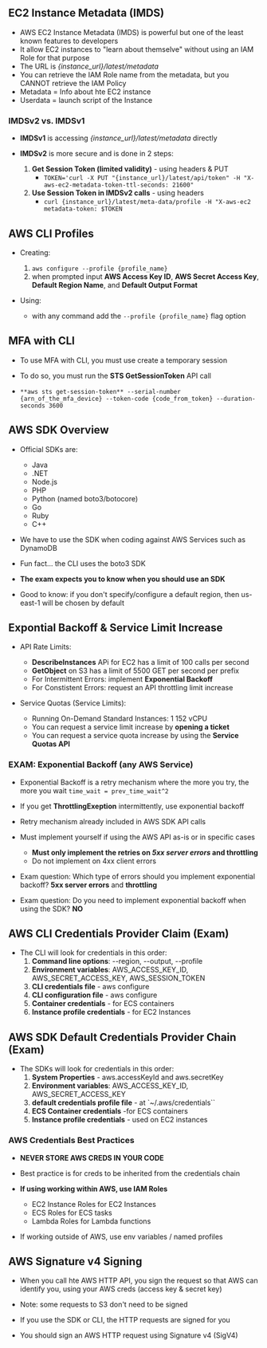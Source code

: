 ## EC2 Instance Metadata (IMDS)

- AWS EC2 Instance Metadata (IMDS) is powerful but one of the least known features to developers
- It allow EC2 instances to "learn about themselve" without using an IAM Role for that purpose
- The URL is *{instance_url}/latest/metadata*
- You can retrieve the IAM Role name from the metadata, but you CANNOT retrieve the IAM Policy
- Metadata = Info about hte EC2 instance
- Userdata = launch script of the Instance

### IMDSv2 vs. IMDSv1

- **IMDSv1** is accessing *{instance_url}/latest/metadata* directly

- **IMDSv2** is more secure and is done in 2 steps:
    1. **Get Session Token (limited validity)** - using headers & PUT
        - `TOKEN='curl -X PUT "{instance_url}/latest/api/token" -H "X-aws-ec2-metadata-token-ttl-seconds: 21600"`
    2. **Use Session Token in IMDSv2 calls** - using headers
        - `curl {instance_url}/latest/meta-data/profile -H "X-aws-ec2 metadata-token: $TOKEN`


## AWS CLI Profiles

- Creating:
    1.  `aws configure --profile {profile_name}`
    2.  when prompted input **AWS Access Key ID**, **AWS Secret Access Key**, **Default Region Name**, and **Default Output Format**

- Using:
    - with any command add the `--profile {profile_name}` flag option

## MFA with CLI

- To use MFA with CLI, you must use create a temporary session
- To do so, you must run the **STS GetSessionToken** API call

- `**aws sts get-session-token** --serial-number {arn_of_the_mfa_device} --token-code {code_from_token} --duration-seconds 3600`

## AWS SDK Overview

- Official SDKs are:
    - Java
    - .NET
    - Node.js
    - PHP
    - Python (named boto3/botocore)
    - Go
    - Ruby
    - C++

- We have to use the SDK when coding against AWS Services such as DynamoDB
- Fun fact... the CLI uses the boto3 SDK
- **The exam expects you to know when you should use an SDK**

- Good to know: if you don't specify/configure a default region, then us-east-1 will be chosen by default

## Expontial Backoff & Service Limit Increase

- API Rate Limits:
    - **DescribeInstances** APi for EC2 has a limit of 100 calls per second
    - **GetObject** on S3 has a limit of 5500 GET per second per prefix
    - For Intermittent Errors: implement **Exponential Backoff**
    - For Constistent Errors: request an API throttling limit increase

- Service Quotas (Service Limits):
    - Running On-Demand Standard Instances: 1 152 vCPU
    - You can request a service limit increase by **opening a ticket**
    - You can request a service quota increase by using the **Service Quotas API**

### EXAM: Exponential Backoff (any AWS Service)

- Exponential Backoff is a retry mechanism where the more you try, the more you wait `time_wait = prev_time_wait^2`
- If you get **ThrottlingExeption** intermittently, use exponential backoff
- Retry mechanism already included in AWS SDK API calls
- Must implement yourself if using the AWS API as-is or in specific cases
    - **Must only implement the retries on *5xx server errors* and throttling**
    - Do not implement on 4xx client errors

- Exam question: Which type of errors should you implement exponential backoff? **5xx server errors** and **throttling**
- Exam question: Do you need to implement exponential backoff when using the SDK? **NO**

## AWS CLI Credentials Provider Claim (Exam)

- The CLI will look for credentials in this order:
    1. **Command line options**: --region, --output, --profile
    2. **Environment variables**: AWS_ACCESS_KEY_ID, AWS_SECRET_ACCESS_KEY, AWS_SESSION_TOKEN
    3. **CLI credentials file** - aws configure
    4. **CLI configuration file** - aws configure
    5. **Container credentials** - for ECS containers
    7. **Instance profile credentials** - for EC2 Instances

## AWS SDK Default Credentials Provider Chain (Exam)

- The SDKs will look for credentials in this order:
    1. **System Properties** - aws.accessKeyId and aws.secretKey
    2. **Environment variables**: AWS_ACCESS_KEY_ID, AWS_SECRET_ACCESS_KEY
    3. **default credentials profile file** - at `~/.aws/credentials``
    4. **ECS Container credentials** -for ECS containers
    7. **Instance profile credentials** - used on EC2 instances

### AWS Credentials Best Practices

- **NEVER STORE AWS CREDS IN YOUR CODE**
- Best practice is for creds to be inherited from the credentials chain

- **If using working within AWS, use IAM Roles**
    - EC2 Instance Roles for EC2 Instances
    - ECS Roles for ECS tasks
    - Lambda Roles for Lambda functions

- If working outside of AWS, use env variables / named profiles

## AWS Signature v4 Signing

- When you call hte AWS HTTP API, you sign the request so that AWS can identify you, using your AWS creds (access key & secret key)
- Note: some requests to S3 don't need to be signed
- If you use the SDK or CLI, the HTTP requests are signed for you

- You should sign an AWS HTTP request using Signature v4 (SigV4)

